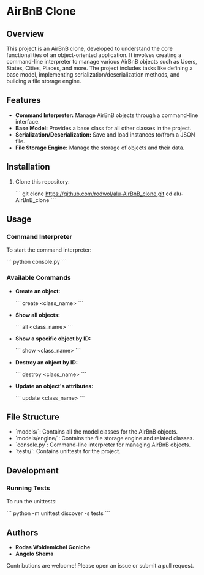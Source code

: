 # AirBnB Clone

## Overview

This project is an AirBnB clone, developed to understand the core functionalities of an object-oriented application. It involves creating a command-line interpreter to manage various AirBnB objects such as Users, States, Cities, Places, and more. The project includes tasks like defining a base model, implementing serialization/deserialization methods, and building a file storage engine.

## Features

- **Command Interpreter:** Manage AirBnB objects through a command-line interface.
- **Base Model:** Provides a base class for all other classes in the project.
- **Serialization/Deserialization:** Save and load instances to/from a JSON file.
- **File Storage Engine:** Manage the storage of objects and their data.

## Installation

1. Clone this repository:

    \`\`\`
    git clone https://github.com/rodwol/alu-AirBnB_clone.git
    cd alu-AirBnB_clone
    \`\`\`

## Usage

### Command Interpreter

To start the command interpreter:

\`\`\`
python console.py
\`\`\`

### Available Commands

- **Create an object:**

    \`\`\`
    create <class_name> <arguments>
    \`\`\`

- **Show all objects:**

    \`\`\`
    all <class_name>
    \`\`\`

- **Show a specific object by ID:**

    \`\`\`
    show <class_name> <id>
    \`\`\`

- **Destroy an object by ID:**

    \`\`\`
    destroy <class_name> <id>
    \`\`\`

- **Update an object's attributes:**

    \`\`\`
    update <class_name> <id> <attribute> <value>
    \`\`\`

## File Structure

- \`models/\`: Contains all the model classes for the AirBnB objects.
- \`models/engine/\`: Contains the file storage engine and related classes.
- \`console.py\`: Command-line interpreter for managing AirBnB objects.
- \`tests/\`: Contains unittests for the project.

## Development

### Running Tests

To run the unittests:

\`\`\`
python -m unittest discover -s tests
\`\`\`

## Authors

- **Rodas Woldemichel Goniche**
- **Angelo Shema**

Contributions are welcome! Please open an issue or submit a pull request.
